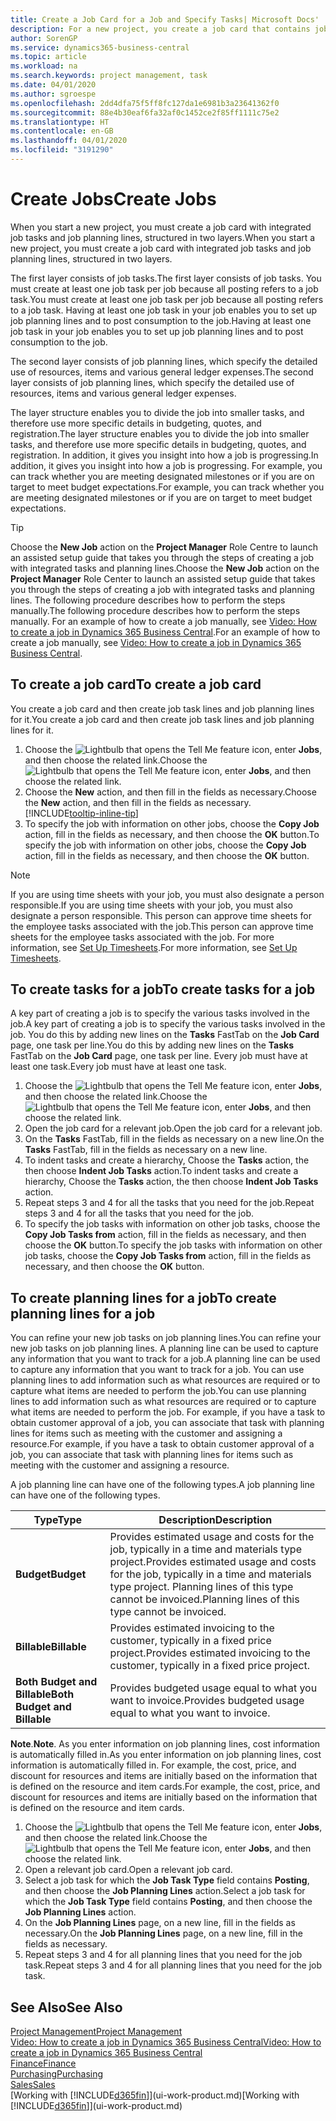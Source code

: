 ```yaml
---
title: Create a Job Card for a Job and Specify Tasks| Microsoft Docs'
description: For a new project, you create a job card that contains job tasks and planning lines, to help you manage progress and budgets.
author: SorenGP
ms.service: dynamics365-business-central
ms.topic: article
ms.workload: na
ms.search.keywords: project management, task
ms.date: 04/01/2020
ms.author: sgroespe
ms.openlocfilehash: 2dd4dfa75f5ff8fc127da1e6981b3a23641362f0
ms.sourcegitcommit: 88e4b30eaf6fa32af0c1452ce2f85ff1111c75e2
ms.translationtype: HT
ms.contentlocale: en-GB
ms.lasthandoff: 04/01/2020
ms.locfileid: "3191290"
---
```

# <a name="create-jobs"></a><span data-ttu-id="77749-103">Create Jobs</span><span class="sxs-lookup"><span data-stu-id="77749-103">Create Jobs</span></span>
<span data-ttu-id="77749-104">When you start a new project, you must create a job card with integrated job tasks and job planning lines, structured in two layers.</span><span class="sxs-lookup"><span data-stu-id="77749-104">When you start a new project, you must create a job card with integrated job tasks and job planning lines, structured in two layers.</span></span>  

<span data-ttu-id="77749-105">The first layer consists of job tasks.</span><span class="sxs-lookup"><span data-stu-id="77749-105">The first layer consists of job tasks.</span></span> <span data-ttu-id="77749-106">You must create at least one job task per job because all posting refers to a job task.</span><span class="sxs-lookup"><span data-stu-id="77749-106">You must create at least one job task per job because all posting refers to a job task.</span></span> <span data-ttu-id="77749-107">Having at least one job task in your job enables you to set up job planning lines and to post consumption to the job.</span><span class="sxs-lookup"><span data-stu-id="77749-107">Having at least one job task in your job enables you to set up job planning lines and to post consumption to the job.</span></span>

<span data-ttu-id="77749-108">The second layer consists of job planning lines, which specify the detailed use of resources, items and various general ledger expenses.</span><span class="sxs-lookup"><span data-stu-id="77749-108">The second layer consists of job planning lines, which specify the detailed use of resources, items and various general ledger expenses.</span></span>

<span data-ttu-id="77749-109">The layer structure enables you to divide the job into smaller tasks, and therefore use more specific details in budgeting, quotes, and registration.</span><span class="sxs-lookup"><span data-stu-id="77749-109">The layer structure enables you to divide the job into smaller tasks, and therefore use more specific details in budgeting, quotes, and registration.</span></span> <span data-ttu-id="77749-110">In addition, it gives you insight into how a job is progressing.</span><span class="sxs-lookup"><span data-stu-id="77749-110">In addition, it gives you insight into how a job is progressing.</span></span> <span data-ttu-id="77749-111">For example, you can track whether you are meeting designated milestones or if you are on target to meet budget expectations.</span><span class="sxs-lookup"><span data-stu-id="77749-111">For example, you can track whether you are meeting designated milestones or if you are on target to meet budget expectations.</span></span>

> [!TIP]
> <span data-ttu-id="77749-112">Choose the **New Job** action on the **Project Manager** Role Centre to launch an assisted setup guide that takes you through the steps of creating a job with integrated tasks and planning lines.</span><span class="sxs-lookup"><span data-stu-id="77749-112">Choose the **New Job** action on the **Project Manager** Role Center to launch an assisted setup guide that takes you through the steps of creating a job with integrated tasks and planning lines.</span></span> <span data-ttu-id="77749-113">The following procedure describes how to perform the steps manually.</span><span class="sxs-lookup"><span data-stu-id="77749-113">The following procedure describes how to perform the steps manually.</span></span> <span data-ttu-id="77749-114">For an example of how to create a job manually, see [Video: How to create a job in Dynamics 365 Business Central](https://www.youtube.com/watch?v=VqaPWr7BWmw).</span><span class="sxs-lookup"><span data-stu-id="77749-114">For an example of how to create a job manually, see [Video: How to create a job in Dynamics 365 Business Central](https://www.youtube.com/watch?v=VqaPWr7BWmw).</span></span>

## <a name="to-create-a-job-card"></a><span data-ttu-id="77749-115">To create a job card</span><span class="sxs-lookup"><span data-stu-id="77749-115">To create a job card</span></span>
<span data-ttu-id="77749-116">You create a job card and then create job task lines and job planning lines for it.</span><span class="sxs-lookup"><span data-stu-id="77749-116">You create a job card and then create job task lines and job planning lines for it.</span></span>

1. <span data-ttu-id="77749-117">Choose the ![Lightbulb that opens the Tell Me feature](media/ui-search/search_small.png "Tell me what you want to do") icon, enter **Jobs**, and then choose the related link.</span><span class="sxs-lookup"><span data-stu-id="77749-117">Choose the ![Lightbulb that opens the Tell Me feature](media/ui-search/search_small.png "Tell me what you want to do") icon, enter **Jobs**, and then choose the related link.</span></span>  
2. <span data-ttu-id="77749-118">Choose the **New** action, and then fill in the fields as necessary.</span><span class="sxs-lookup"><span data-stu-id="77749-118">Choose the **New** action, and then fill in the fields as necessary.</span></span> [!INCLUDE[tooltip-inline-tip](includes/tooltip-inline-tip_md.md)]
3. <span data-ttu-id="77749-119">To specify the job with information on other jobs, choose the **Copy Job** action, fill in the fields as necessary, and then choose the **OK** button.</span><span class="sxs-lookup"><span data-stu-id="77749-119">To specify the job with information on other jobs, choose the **Copy Job** action, fill in the fields as necessary, and then choose the **OK** button.</span></span>

> [!NOTE]  
>   <span data-ttu-id="77749-120">If you are using time sheets with your job, you must also designate a person responsible.</span><span class="sxs-lookup"><span data-stu-id="77749-120">If you are using time sheets with your job, you must also designate a person responsible.</span></span> <span data-ttu-id="77749-121">This person can approve time sheets for the employee tasks associated with the job.</span><span class="sxs-lookup"><span data-stu-id="77749-121">This person can approve time sheets for the employee tasks associated with the job.</span></span> <span data-ttu-id="77749-122">For more information, see [Set Up Timesheets](projects-how-setup-time-sheets.md).</span><span class="sxs-lookup"><span data-stu-id="77749-122">For more information, see [Set Up Timesheets](projects-how-setup-time-sheets.md).</span></span>

## <a name="to-create-tasks-for-a-job"></a><span data-ttu-id="77749-123">To create tasks for a job</span><span class="sxs-lookup"><span data-stu-id="77749-123">To create tasks for a job</span></span>
<span data-ttu-id="77749-124">A key part of creating a job is to specify the various tasks involved in the job.</span><span class="sxs-lookup"><span data-stu-id="77749-124">A key part of creating a job is to specify the various tasks involved in the job.</span></span> <span data-ttu-id="77749-125">You do this by adding new lines on the **Tasks** FastTab on the **Job Card** page, one task per line.</span><span class="sxs-lookup"><span data-stu-id="77749-125">You do this by adding new lines on the **Tasks** FastTab on the **Job Card** page, one task per line.</span></span> <span data-ttu-id="77749-126">Every job must have at least one task.</span><span class="sxs-lookup"><span data-stu-id="77749-126">Every job must have at least one task.</span></span>

1. <span data-ttu-id="77749-127">Choose the ![Lightbulb that opens the Tell Me feature](media/ui-search/search_small.png "Tell me what you want to do") icon, enter **Jobs**, and then choose the related link.</span><span class="sxs-lookup"><span data-stu-id="77749-127">Choose the ![Lightbulb that opens the Tell Me feature](media/ui-search/search_small.png "Tell me what you want to do") icon, enter **Jobs**, and then choose the related link.</span></span>
2. <span data-ttu-id="77749-128">Open the job card for a relevant job.</span><span class="sxs-lookup"><span data-stu-id="77749-128">Open the job card for a relevant job.</span></span>
3. <span data-ttu-id="77749-129">On the **Tasks** FastTab, fill in the fields as necessary on a new line.</span><span class="sxs-lookup"><span data-stu-id="77749-129">On the **Tasks** FastTab, fill in the fields as necessary on a new line.</span></span>
4. <span data-ttu-id="77749-130">To indent tasks and create a hierarchy, Choose the **Tasks** action, the then choose **Indent Job Tasks** action.</span><span class="sxs-lookup"><span data-stu-id="77749-130">To indent tasks and create a hierarchy, Choose the **Tasks** action, the then choose **Indent Job Tasks** action.</span></span>
5. <span data-ttu-id="77749-131">Repeat steps 3 and 4 for all the tasks that you need for the job.</span><span class="sxs-lookup"><span data-stu-id="77749-131">Repeat steps 3 and 4 for all the tasks that you need for the job.</span></span>
6. <span data-ttu-id="77749-132">To specify the job tasks with information on other job tasks, choose the **Copy Job Tasks from** action, fill in the fields as necessary, and then choose the **OK** button.</span><span class="sxs-lookup"><span data-stu-id="77749-132">To specify the job tasks with information on other job tasks, choose the **Copy Job Tasks from** action, fill in the fields as necessary, and then choose the **OK** button.</span></span>

## <a name="to-create-planning-lines-for-a-job"></a><span data-ttu-id="77749-133">To create planning lines for a job</span><span class="sxs-lookup"><span data-stu-id="77749-133">To create planning lines for a job</span></span>
<span data-ttu-id="77749-134">You can refine your new job tasks on job planning lines.</span><span class="sxs-lookup"><span data-stu-id="77749-134">You can refine your new job tasks on job planning lines.</span></span> <span data-ttu-id="77749-135">A planning line can be used to capture any information that you want to track for a job.</span><span class="sxs-lookup"><span data-stu-id="77749-135">A planning line can be used to capture any information that you want to track for a job.</span></span> <span data-ttu-id="77749-136">You can use planning lines to add information such as what resources are required or to capture what items are needed to perform the job.</span><span class="sxs-lookup"><span data-stu-id="77749-136">You can use planning lines to add information such as what resources are required or to capture what items are needed to perform the job.</span></span> <span data-ttu-id="77749-137">For example, if you have a task to obtain customer approval of a job, you can associate that task with planning lines for items such as meeting with the customer and assigning a resource.</span><span class="sxs-lookup"><span data-stu-id="77749-137">For example, if you have a task to obtain customer approval of a job, you can associate that task with planning lines for items such as meeting with the customer and assigning a resource.</span></span>  

<span data-ttu-id="77749-138">A job planning line can have one of the following types.</span><span class="sxs-lookup"><span data-stu-id="77749-138">A job planning line can have one of the following types.</span></span>  

| <span data-ttu-id="77749-139">Type</span><span class="sxs-lookup"><span data-stu-id="77749-139">Type</span></span> | <span data-ttu-id="77749-140">Description</span><span class="sxs-lookup"><span data-stu-id="77749-140">Description</span></span> |
| --- | --- |
| <span data-ttu-id="77749-141">**Budget**</span><span class="sxs-lookup"><span data-stu-id="77749-141">**Budget**</span></span> |<span data-ttu-id="77749-142">Provides estimated usage and costs for the job, typically in a time and materials type project.</span><span class="sxs-lookup"><span data-stu-id="77749-142">Provides estimated usage and costs for the job, typically in a time and materials type project.</span></span> <span data-ttu-id="77749-143">Planning lines of this type cannot be invoiced.</span><span class="sxs-lookup"><span data-stu-id="77749-143">Planning lines of this type cannot be invoiced.</span></span> |
| <span data-ttu-id="77749-144">**Billable**</span><span class="sxs-lookup"><span data-stu-id="77749-144">**Billable**</span></span> |<span data-ttu-id="77749-145">Provides estimated invoicing to the customer, typically in a fixed price project.</span><span class="sxs-lookup"><span data-stu-id="77749-145">Provides estimated invoicing to the customer, typically in a fixed price project.</span></span> |
| <span data-ttu-id="77749-146">**Both Budget and Billable**</span><span class="sxs-lookup"><span data-stu-id="77749-146">**Both Budget and Billable**</span></span> |<span data-ttu-id="77749-147">Provides budgeted usage equal to what you want to invoice.</span><span class="sxs-lookup"><span data-stu-id="77749-147">Provides budgeted usage equal to what you want to invoice.</span></span> |

<span data-ttu-id="77749-148">**Note**.</span><span class="sxs-lookup"><span data-stu-id="77749-148">**Note**.</span></span> <span data-ttu-id="77749-149">As you enter information on job planning lines, cost information is automatically filled in.</span><span class="sxs-lookup"><span data-stu-id="77749-149">As you enter information on job planning lines, cost information is automatically filled in.</span></span> <span data-ttu-id="77749-150">For example, the cost, price, and discount for resources and items are initially based on the information that is defined on the resource and item cards.</span><span class="sxs-lookup"><span data-stu-id="77749-150">For example, the cost, price, and discount for resources and items are initially based on the information that is defined on the resource and item cards.</span></span>

1. <span data-ttu-id="77749-151">Choose the ![Lightbulb that opens the Tell Me feature](media/ui-search/search_small.png "Tell me what you want to do") icon, enter **Jobs**, and then choose the related link.</span><span class="sxs-lookup"><span data-stu-id="77749-151">Choose the ![Lightbulb that opens the Tell Me feature](media/ui-search/search_small.png "Tell me what you want to do") icon, enter **Jobs**, and then choose the related link.</span></span>
2. <span data-ttu-id="77749-152">Open a relevant job card.</span><span class="sxs-lookup"><span data-stu-id="77749-152">Open a relevant job card.</span></span>
3. <span data-ttu-id="77749-153">Select a job task for which the **Job Task Type** field contains **Posting**, and then choose the **Job Planning Lines** action.</span><span class="sxs-lookup"><span data-stu-id="77749-153">Select a job task for which the **Job Task Type** field contains **Posting**, and then choose the **Job Planning Lines** action.</span></span>  
4. <span data-ttu-id="77749-154">On the **Job Planning Lines** page, on a new line, fill in the fields as necessary.</span><span class="sxs-lookup"><span data-stu-id="77749-154">On the **Job Planning Lines** page, on a new line, fill in the fields as necessary.</span></span>
5. <span data-ttu-id="77749-155">Repeat steps 3 and 4 for all planning lines that you need for the job task.</span><span class="sxs-lookup"><span data-stu-id="77749-155">Repeat steps 3 and 4 for all planning lines that you need for the job task.</span></span>

## <a name="see-also"></a><span data-ttu-id="77749-156">See Also</span><span class="sxs-lookup"><span data-stu-id="77749-156">See Also</span></span>

[<span data-ttu-id="77749-157">Project Management</span><span class="sxs-lookup"><span data-stu-id="77749-157">Project Management</span></span>](projects-manage-projects.md)  
[<span data-ttu-id="77749-158">Video: How to create a job in Dynamics 365 Business Central</span><span class="sxs-lookup"><span data-stu-id="77749-158">Video: How to create a job in Dynamics 365 Business Central</span></span>](https://www.youtube.com/watch?v=VqaPWr7BWmw)  
[<span data-ttu-id="77749-159">Finance</span><span class="sxs-lookup"><span data-stu-id="77749-159">Finance</span></span>](finance.md)  
[<span data-ttu-id="77749-160">Purchasing</span><span class="sxs-lookup"><span data-stu-id="77749-160">Purchasing</span></span>](purchasing-manage-purchasing.md)  
[<span data-ttu-id="77749-161">Sales</span><span class="sxs-lookup"><span data-stu-id="77749-161">Sales</span></span>](sales-manage-sales.md)  
<span data-ttu-id="77749-162">[Working with [!INCLUDE[d365fin](includes/d365fin_md.md)]](ui-work-product.md)</span><span class="sxs-lookup"><span data-stu-id="77749-162">[Working with [!INCLUDE[d365fin](includes/d365fin_md.md)]](ui-work-product.md)</span></span>  
